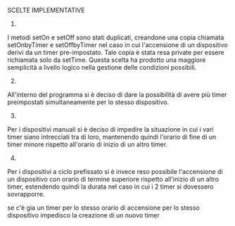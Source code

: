 SCELTE IMPLEMENTATIVE

1. 
I metodi setOn e setOff sono stati duplicati, creandone una copia chiamata setOnbyTimer e setOffbyTimer nel caso in cui l'accensione di un dispositivo derivi da un timer pre-impostato. Tale copia è stata resa private per essere richiamata solo da setTime. Questa scelta ha prodotto una maggiore semplicità a livello logico nella gestione delle condizioni possibili. 

2. 
All'interno del programma si è deciso di dare la possibilità di avere più timer preimpostati simultaneamente per lo stesso dispositivo. 

3. 
Per i dispositivi manuali si è deciso di impedire la situazione in cui i vari timer siano intrecciati tra di loro, mantenendo quindi l'orario di fine di un timer minore rispetto all'orario di inizio di un altro timer. 

4. 
Per i dispositivi a ciclo prefissato si è invece reso possibile l'accensione di un dispositivo con orario di termine superiore rispetto all'inizio di un altro timer, estendendo quindi la durata nel caso in cui i 2 timer si dovessero sovrapporre.  

se c'è gia un timer per lo stesso orario di accensione per lo stesso dispositivo impedisco la creazione di un nuovo timer